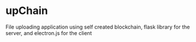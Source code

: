 # upChain
File uploading application using self created blockchain, flask library for the server, and electron.js for the client
